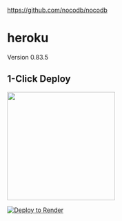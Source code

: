 https://github.com/nocodb/nocodb

# heroku

Version
0.83.5


## 1-Click Deploy
<a href="https://heroku.com/deploy?template=https://github.com/francisaus/heroku"><img src="https://www.herokucdn.com/deploy/button.svg" width="250px" /></a>



[![Deploy to Render](https://render.com/images/deploy-to-render-button.svg)](https://render.com/deploy?repo=https://github.com/francisaus/heroku)

